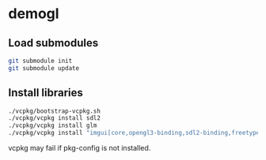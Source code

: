 # demogl

## Load submodules
```bash
git submodule init
git submodule update
```

## Install libraries
```bash
./vcpkg/bootstrap-vcpkg.sh
./vcpkg/vcpkg install sdl2
./vcpkg/vcpkg install glm
./vcpkg/vcpkg install "imgui[core,opengl3-binding,sdl2-binding,freetype]"
```
vcpkg may fail if pkg-config is not installed.
